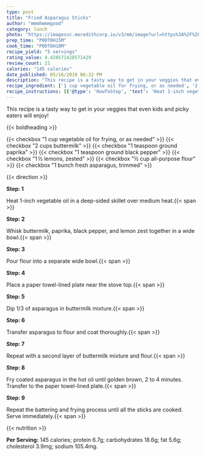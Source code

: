 ```yaml
---
type: post
title: "Fried Asparagus Sticks"
author: "mmmhmmmgood"
category: lunch
photo: "https://imagesvc.meredithcorp.io/v3/mm/image?url=https%3A%2F%2Fimages.media-allrecipes.com%2Fuserphotos%2F4502136.jpg"
prep_time: "P0DT0H15M"
cook_time: "P0DT0H10M"
recipe_yield: "5 servings"
rating_value: 4.428571428571429
review_count: 21
calories: "145 calories"
date_published: 05/16/2018 06:32 PM
description: "This recipe is a tasty way to get in your veggies that even kids and picky eaters will enjoy!"
recipe_ingredient: ['1 cup vegetable oil for frying, or as needed', '2 cups buttermilk', '1 teaspoon ground paprika', '1 teaspoon ground black pepper', '1\u2009½ lemons, zested', '½ cup all-purpose flour', '1 bunch fresh asparagus, trimmed']
recipe_instructions: [{'@type': 'HowToStep', 'text': 'Heat 1-inch vegetable oil in a deep-sided skillet over medium heat.\n'}, {'@type': 'HowToStep', 'text': 'Whisk buttermilk, paprika, black pepper, and lemon zest together in a wide bowl.\n'}, {'@type': 'HowToStep', 'text': 'Pour flour into a separate wide bowl.\n'}, {'@type': 'HowToStep', 'text': 'Place a paper towel-lined plate near the stove top.\n'}, {'@type': 'HowToStep', 'text': 'Dip 1/3 of asparagus in buttermilk mixture.\n'}, {'@type': 'HowToStep', 'text': 'Transfer asparagus to flour and coat thoroughly.\n'}, {'@type': 'HowToStep', 'text': 'Repeat with a second layer of buttermilk mixture and flour.\n'}, {'@type': 'HowToStep', 'text': 'Fry coated asparagus in the hot oil until golden brown, 2 to 4 minutes. Transfer to the paper towel-lined plate.\n'}, {'@type': 'HowToStep', 'text': 'Repeat the battering and frying process until all the sticks are cooked. Serve immediately.\n'}]
---
```


This recipe is a tasty way to get in your veggies that even kids and picky eaters will enjoy! 

{{< boldheading >}}

{{< checkbox "1 cup vegetable oil for frying, or as needed" >}}
{{< checkbox "2 cups buttermilk" >}}
{{< checkbox "1 teaspoon ground paprika" >}}
{{< checkbox "1 teaspoon ground black pepper" >}}
{{< checkbox "1 ½  lemons, zested" >}}
{{< checkbox "½ cup all-purpose flour" >}}
{{< checkbox "1 bunch fresh asparagus, trimmed" >}}


{{< direction >}}

**Step: 1**

Heat 1-inch vegetable oil in a deep-sided skillet over medium heat.{{< span >}}

**Step: 2**

Whisk buttermilk, paprika, black pepper, and lemon zest together in a wide bowl.{{< span >}}

**Step: 3**

Pour flour into a separate wide bowl.{{< span >}}

**Step: 4**

Place a paper towel-lined plate near the stove top.{{< span >}}

**Step: 5**

Dip 1/3 of asparagus in buttermilk mixture.{{< span >}}

**Step: 6**

Transfer asparagus to flour and coat thoroughly.{{< span >}}

**Step: 7**

Repeat with a second layer of buttermilk mixture and flour.{{< span >}}

**Step: 8**

Fry coated asparagus in the hot oil until golden brown, 2 to 4 minutes. Transfer to the paper towel-lined plate.{{< span >}}

**Step: 9**

Repeat the battering and frying process until all the sticks are cooked. Serve immediately.{{< span >}}

{{< nutrition >}}

**Per Serving:** 145 calories; protein 6.7g; carbohydrates 18.6g; fat 5.6g; cholesterol 3.9mg; sodium 105.4mg.